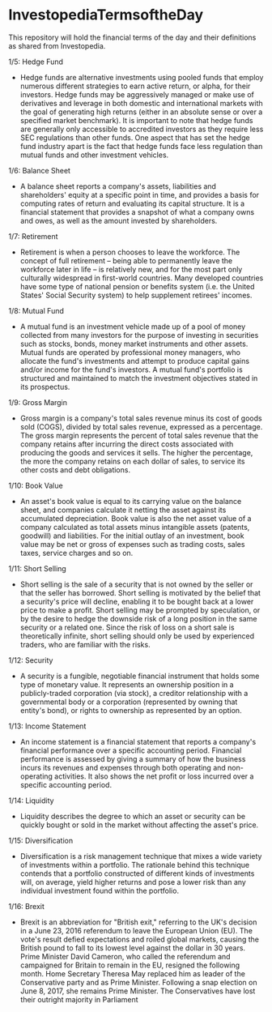 # InvestopediaTermsoftheDay
This repository will hold the financial terms of the day and their definitions as shared from Investopedia. 

1/5: Hedge Fund
 - Hedge funds are alternative investments using pooled funds that employ numerous different strategies to earn active return, or alpha, for their investors. Hedge funds may be aggressively managed or make use of derivatives and leverage in both domestic and international markets with the goal of generating high returns (either in an absolute sense or over a specified market benchmark). It is important to note that hedge funds are generally only accessible to accredited investors as they require less SEC regulations than other funds. One aspect that has set the hedge fund industry apart is the fact that hedge funds face less regulation than mutual funds and other investment vehicles.
 
1/6: Balance Sheet
 - A balance sheet reports a company's assets, liabilities and shareholders' equity at a specific point in time, and provides a basis for computing rates of return and evaluating its capital structure. It is a financial statement that provides a snapshot of what a company owns and owes, as well as the amount invested by shareholders.
  
1/7: Retirement
 - Retirement is when a person chooses to leave the workforce. The concept of full retirement – being able to permanently leave the workforce later in life – is relatively new, and for the most part only culturally widespread in first-world countries. Many developed countries have some type of national pension or benefits system (i.e. the United States' Social Security system) to help supplement retirees' incomes.
 
1/8: Mutual Fund
 - A mutual fund is an investment vehicle made up of a pool of money collected from many investors for the purpose of investing in securities such as stocks, bonds, money market instruments and other assets. Mutual funds are operated by professional money managers, who allocate the fund's investments and attempt to produce capital gains and/or income for the fund's investors. A mutual fund's portfolio is structured and maintained to match the investment objectives stated in its prospectus.
 
1/9: Gross Margin
 - Gross margin is a company's total sales revenue minus its cost of goods sold (COGS), divided by total sales revenue, expressed as a percentage. The gross margin represents the percent of total sales revenue that the company retains after incurring the direct costs associated with producing the goods and services it sells. The higher the percentage, the more the company retains on each dollar of sales, to service its other costs and debt obligations.

1/10: Book Value
 - An asset's book value is equal to its carrying value on the balance sheet, and companies calculate it netting the asset against its accumulated depreciation. Book value is also the net asset value of a company calculated as total assets minus intangible assets (patents, goodwill) and liabilities. For the initial outlay of an investment, book value may be net or gross of expenses such as trading costs, sales taxes, service charges and so on.

1/11: Short Selling
 - Short selling is the sale of a security that is not owned by the seller or that the seller has borrowed. Short selling is motivated by the belief that a security's price will decline, enabling it to be bought back at a lower price to make a profit. Short selling may be prompted by speculation, or by the desire to hedge the downside risk of a long position in the same security or a related one. Since the risk of loss on a short sale is theoretically infinite, short selling should only be used by experienced traders, who are familiar with the risks.
 
1/12: Security
 - A security is a fungible, negotiable financial instrument that holds some type of monetary value. It represents an ownership position in a publicly-traded corporation (via stock), a creditor relationship with a governmental body or a corporation (represented by owning that entity's bond), or rights to ownership as represented by an option.
 
1/13: Income Statement
 - An income statement is a financial statement that reports a company's financial performance over a specific accounting period. Financial performance is assessed by giving a summary of how the business incurs its revenues and expenses through both operating and non-operating activities. It also shows the net profit or loss incurred over a specific accounting period.
 
1/14: Liquidity
 - Liquidity describes the degree to which an asset or security can be quickly bought or sold in the market without affecting the asset's price.
 
1/15: Diversification
 - Diversification is a risk management technique that mixes a wide variety of investments within a portfolio. The rationale behind this technique contends that a portfolio constructed of different kinds of investments will, on average, yield higher returns and pose a lower risk than any individual investment found within the portfolio.

1/16: Brexit
 - Brexit is an abbreviation for "British exit," referring to the UK's decision in a June 23, 2016 referendum to leave the European Union (EU). The vote's result defied expectations and roiled global markets, causing the British pound to fall to its lowest level against the dollar in 30 years. Prime Minister David Cameron, who called the referendum and campaigned for Britain to remain in the EU, resigned the following month. Home Secretary Theresa May replaced him as leader of the Conservative party and as Prime Minister. Following a snap election on June 8, 2017, she remains Prime Minister. The Conservatives have lost their outright majority in Parliament
 



